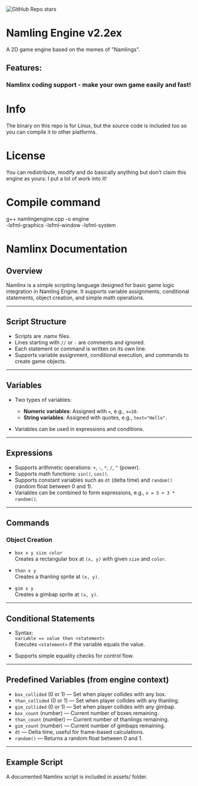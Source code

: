 

![GitHub Repo stars](https://img.shields.io/github/stars/iimsoftco/namlingengine)

# Namling Engine v2.2ex
A 2D game engine based on the memes of "Namlings".
## Features:
### Namlinx coding support - make your own game easily and fast!

# Info
The binary on this repo is for Linux, but the source code is included too so you can compile it to other platforms.

# License
You can redistribute, modify and do basically anything but don't claim this engine as yours: I put a lot of work into it!

# Compile command
g++ namlingengine.cpp -o engine \
    -lsfml-graphics -lsfml-window -lsfml-system


# Namlinx Documentation

## Overview

Namlinx is a simple scripting language designed for basic game logic integration in Namling Engine. It supports variable assignments, conditional statements, object creation, and simple math operations.

---

## Script Structure

- Scripts are .namx files.
- Lines starting with `//` or `-` are comments and ignored.
- Each statement or command is written on its own line.
- Supports variable assignment, conditional execution, and commands to create game objects.

---

## Variables

- Two types of variables:
  - **Numeric variables**: Assigned with `=`, e.g., `x=10`.
  - **String variables**: Assigned with quotes, e.g., `text="Hello"`.

- Variables can be used in expressions and conditions.

---

## Expressions

- Supports arithmetic operations: `+`, `-`, `*`, `/`, `^` (power).
- Supports math functions: `sin()`, `cos()`.
- Supports constant variables such as `dt` (delta time) and `random()` (random float between 0 and 1).
- Variables can be combined to form expressions, e.g., `x = 5 + 3 * random()`.

---

## Commands

### Object Creation

- `box x y size color`  
  Creates a rectangular box at `(x, y)` with given `size` and `color`.

- `than x y`  
  Creates a thanling sprite at `(x, y)`.

- `gim x y`  
  Creates a gimbap sprite at `(x, y)`.

---

## Conditional Statements

- Syntax:  
  `variable == value then <statement>`  
  Executes `<statement>` if the variable equals the value.

- Supports simple equality checks for control flow.

---

## Predefined Variables (from engine context)

- `box_collided` (0 or 1) — Set when player collides with any box.
- `than_collided` (0 or 1) — Set when player collides with any thanling.
- `gim_collided` (0 or 1) — Set when player collides with any gimbap.
- `box_count` (number) — Current number of boxes remaining.
- `than_count` (number) — Current number of thanlings remaining.
- `gim_count` (number) — Current number of gimbaps remaining.
- `dt` — Delta time, useful for frame-based calculations.
- `random()` — Returns a random float between 0 and 1.

---

## Example Script

A documented Namlinx script is included in assets/ folder.
